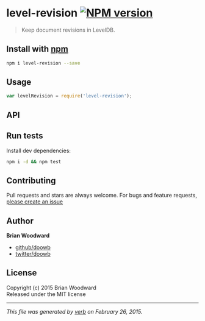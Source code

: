 # level-revision [![NPM version](https://badge.fury.io/js/level-revision.svg)](http://badge.fury.io/js/level-revision)

> Keep document revisions in LevelDB.

## Install with [npm](npmjs.org)

```bash
npm i level-revision --save
```

## Usage

```js
var levelRevision = require('level-revision');
```

## API



## Run tests

Install dev dependencies:

```bash
npm i -d && npm test
```

## Contributing
Pull requests and stars are always welcome. For bugs and feature requests, [please create an issue](https://github.com/doowb/level-revision/issues)

## Author

**Brian Woodward**
 
+ [github/doowb](https://github.com/doowb)
+ [twitter/doowb](http://twitter.com/doowb) 

## License
Copyright (c) 2015 Brian Woodward  
Released under the MIT license

***

_This file was generated by [verb](https://github.com/assemble/verb) on February 26, 2015._